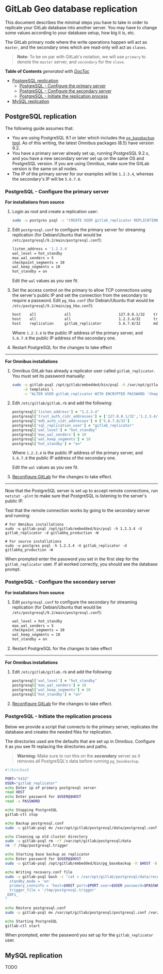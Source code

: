 # GitLab Geo database replication

This document describes the minimal steps you have to take in order to
replicate your GitLab database into another server. You may have to change
some values according to your database setup, how big it is, etc.

The GitLab primary node where the write operations happen will act as `master`,
and the secondary ones which are read-only will act as `slaves`.

>**Note:**
To be on par with GitLab's notation, we will use `primary` to denote the `master`
server, and `secondary` for the `slave`.

<!-- START doctoc generated TOC please keep comment here to allow auto update -->
<!-- DON'T EDIT THIS SECTION, INSTEAD RE-RUN doctoc TO UPDATE -->
**Table of Contents**  *generated with [DocToc](https://github.com/thlorenz/doctoc)*

- [PostgreSQL replication](#postgresql-replication)
    - [PostgreSQL - Configure the primary server](#postgresql-configure-the-primary-server)
    - [PostgreSQL - Configure the secondary server](#postgresql-configure-the-secondary-server)
    - [PostgreSQL - Initiate the replication process](#postgresql-initiate-the-replication-process)
- [MySQL replication](#mysql-replication)

<!-- END doctoc generated TOC please keep comment here to allow auto update -->

## PostgreSQL replication

The following guide assumes that:

- You are using PostgreSQL 9.1 or later which includes the
  [`pg_basebackup` tool][pgback]. As of this writing, the latest Omnibus
  packages (8.5) have version 9.2.
- You have a primary server already set up, running PostgreSQL 9.2.x, and you
  have a new secondary server set up on the same OS and PostgreSQL version. If
  you are using Omnibus, make sure the GitLab version is the same on all nodes.
- The IP of the primary server for our examples will be `1.2.3.4`, whereas the
  secondary's IP will be `5.6.7.8`.

[pgback]: http://www.postgresql.org/docs/9.2/static/app-pgbasebackup.html

### PostgreSQL - Configure the primary server

**For installations from source**

1. Login as root and create a replication user:

    ```bash
    sudo -u postgres psql -c "CREATE USER gitlab_replicator REPLICATION ENCRYPTED PASSWORD 'thepassword';"
    ```

1. Edit `postgresql.conf` to configure the primary server for streaming replication
   (for Debian/Ubuntu that would be `/etc/postgresql/9.2/main/postgresql.conf`):

    ```bash
    listen_address = '1.2.3.4'
    wal_level = hot_standby
    max_wal_senders = 5
    checkpoint_segments = 10
    wal_keep_segments = 10
    hot_standby = on
    ```

    Edit the `wal` values as you see fit.

1. Set the access control on the primary to allow TCP connections using the
   server's public IP and set the connection from the secondary to require a
   password.  Edit `pg_hba.conf` (for Debian/Ubuntu that would be
   `/etc/postgresql/9.2/main/pg_hba.conf`):

    ```bash
    host    all             all                      127.0.0.1/32    trust
    host    all             all                      1.2.3.4/32      trust
    host    replication     gitlab_replicator        5.6.7.8/32      md5
    ```

    Where `1.2.3.4` is the public IP address of the primary server, and `5.6.7.8`
    the public IP address of the secondary one.

1. Restart PostgreSQL for the changes to take effect

---

**For Omnibus installations**

1. Omnibus GitLab has already a replicator user called `gitlab_replicator`.
   You must set its password manually:

    ```bash
    sudo -u gitlab-psql /opt/gitlab/embedded/bin/psql -h /var/opt/gitlab/postgresql \
         -d template1 \
         -c "ALTER USER gitlab_replicator WITH ENCRYPTED PASSWORD 'thepassword'"
    ```

1. Edit `/etc/gitlab/gitlab.rb` and add the following:

    ```ruby
    postgresql['listen_address'] = "1.2.3.4"
    postgresql['trust_auth_cidr_addresses'] = ['127.0.0.1/32','1.2.3.4/32']
    postgresql['md5_auth_cidr_addresses'] = ['5.6.7.8/32']
    postgresql['sql_replication_user'] = "gitlab_replicator"
    postgresql['wal_level'] = "hot_standby"
    postgresql['max_wal_senders'] = 10
    postgresql['wal_keep_segments'] = 10
    postgresql['hot_standby'] = "on"
    ```

    Where `1.2.3.4` is the public IP address of the primary server, and `5.6.7.8`
    the public IP address of the secondary one.

    Edit the `wal` values as you see fit.

1. [Reconfigure GitLab][] for the changes to take effect.

---

Now that the PostgreSQL server is set up to accept remote connections, run
`netstat -plnt` to make sure that PostgreSQL is listening to the server's
public IP.

Test that the remote connection works by going to the secondary server and
running:

```
# For Omnibus installations
sudo -u gitlab-psql /opt/gitlab/embedded/bin/psql -h 1.2.3.4 -U gitlab_replicator -d gitlabhq_production -W

# For source installations
sudo -u postgres psql -h 1.2.3.4 -U gitlab_replicator -d gitlabhq_production -W
```

When prompted enter the password you set in the first step for the
`gitlab_replicator` user. If all worked correctly, you should see the database
prompt.

### PostgreSQL - Configure the secondary server

**For installations from source**

1. Edit `postgresql.conf` to configure the secondary for streaming replication
   (for Debian/Ubuntu that would be `/etc/postgresql/9.2/main/postgresql.conf`):

    ```bash
    wal_level = hot_standby
    max_wal_senders = 5
    checkpoint_segments = 10
    wal_keep_segments = 10
    hot_standby = on
    ```

1. Restart PostgreSQL for the changes to take effect

---

**For Omnibus installations**

1. Edit `/etc/gitlab/gitlab.rb` and add the following:

    ```ruby
    postgresql['wal_level'] = "hot_standby"
    postgresql['max_wal_senders'] = 10
    postgresql['wal_keep_segments'] = 10
    postgresql['hot_standby'] = "on"
    ```

1. [Reconfigure GitLab][] for the changes to take effect.

### PostgreSQL - Initiate the replication process

Below we provide a script that connects to the primary server, replicates the
database and creates the needed files for replication.

The directories used are the defaults that are set up in Omnibus. Configure it
as you see fit replacing the directories and paths.

>**Warning:**
Make sure to run this on the _**secondary**_ server as it removes all PostgreSQL's
data before running `pg_basebackup`.

```bash
#!/bin/bash

PORT="5432"
USER="gitlab_replicator"
echo Enter ip of primary postgresql server
read HOST
echo Enter password for $USER@$HOST
read -s PASSWORD

echo Stopping PostgreSQL
gitlab-ctl stop

echo Backup postgresql.conf
sudo -u gitlab-psql mv /var/opt/gitlab/postgresql/data/postgresql.conf /var/opt/gitlab/postgresql/

echo Cleaning up old cluster directory
sudo -u gitlab-psql rm -rf /var/opt/gitlab/postgresql/data
rm -f /tmp/postgresql.trigger

echo Starting base backup as replicator
echo Enter password for $USER@$HOST
sudo -u gitlab-psql /opt/gitlab/embedded/bin/pg_basebackup -h $HOST -D /var/opt/gitlab/postgresql/data -U gitlab_replicator -v -x -P

echo Writing recovery.conf file
sudo -u gitlab-psql bash -c "cat > /var/opt/gitlab/postgresql/data/recovery.conf <<- _EOF1_
  standby_mode = 'on'
  primary_conninfo = 'host=$HOST port=$PORT user=$USER password=$PASSWORD'
  trigger_file = '/tmp/postgresql.trigger'
_EOF1_
"

echo Restore postgresql.conf
sudo -u gitlab-psql mv /var/opt/gitlab/postgresql/postgresql.conf /var/opt/gitlab/postgresql/data/

echo Starting PostgreSQL
gitlab-ctl start
```

When prompted, enter the password you set up for the `gitlab_replicator` user.

## MySQL replication

TODO

[reconfigure gitlab]: ../restart_gitlab.md#omnibus-gitlab-reconfigure
